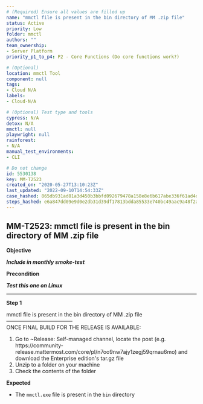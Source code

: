 ```yaml
---
# (Required) Ensure all values are filled up
name: "mmctl file is present in the bin directory of MM .zip file"
status: Active
priority: Low
folder: mmctl
authors: ""
team_ownership: 
- Server Platform
priority_p1_to_p4: P2 - Core Functions (Do core functions work?)

# (Optional)
location: mmctl Tool
component: null
tags: 
- Cloud N/A
labels: 
- Cloud-N/A

# (Optional) Test type and tools
cypress: N/A
detox: N/A
mmctl: null
playwright: null
rainforest: 
- N/A
manual_test_environments: 
- CLI

# Do not change
id: 5530138
key: MM-T2523
created_on: "2020-05-27T13:10:23Z"
last_updated: "2022-09-10T14:54:33Z"
case_hashed: 865db931ad81a3d450b3bbfd092679478a158e8e6b617abe336f61ad4d4961c22813b709484efadd324b9aca8a4a6676
steps_hashed: e6a847dd09e9d0e2db31d39df17813bdda85533e740bc49aac9a48f2aab045f19772137cf3a66f72786e963945fdd37f
---
```


<!-- (Auto-generated) Based on frontmatter's "key" and "name" -->

## MM-T2523: mmctl file is present in the bin directory of MM .zip file

**Objective**

_**Include in monthly smoke-test**_

**Precondition**

_**Test this one on Linux**_

---

**Step 1**

mmctl file is present in the bin directory of MM .zip file\
–––––––––––––––––––––––––\
ONCE FINAL BUILD FOR THE RELEASE IS AVAILABLE:

1. Go to \~Release: Self-managed channel, locate the post (e.g. https\://community-release.mattermost.com/core/pl/n7oo9nw7ajy1zegj59qrnau6mo) and download the Enterprise edition's tar.gz file
2. Unzip to a folder on your machine
3. Check the contents of the folder

**Expected**

- The `mmctl.exe` file is present in the `bin` directory
